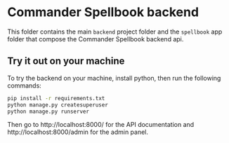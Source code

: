 # Commander Spellbook backend
This folder contains the main `backend` project folder and the `spellbook` app folder that compose the Commander Spellbook backend api.

## Try it out on your machine

To try the backend on your machine, install python, then run the following commands:
```bash
pip install -r requirements.txt
python manage.py createsuperuser
python manage.py runserver
```
Then go to http://localhost:8000/ for the API documentation and http://localhost:8000/admin for the admin panel.
